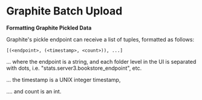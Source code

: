 # Graphite Batch Upload

**Formatting Graphite Pickled Data**

Graphite's pickle endpoint can receive a list of tuples, formatted as follows:

~~~~~
[(<endpoint>, (<timestamp>, <count>)), ...]
~~~~~

... where the endpoint is a string, and each folder level in the UI is separated with dots, i.e. "stats.server3.bookstore_endpoint", etc.

... the timestamp is a UNIX integer timestamp,

.... and count is an int.